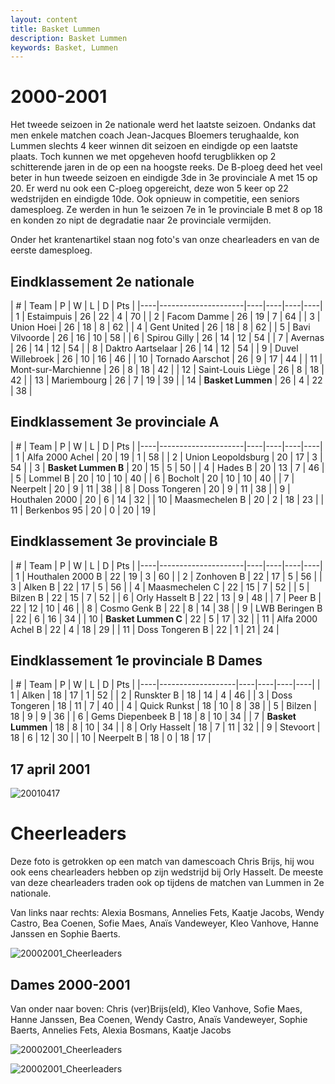 ```yaml
---
layout: content
title: Basket Lummen
description: Basket Lummen
keywords: Basket, Lummen
---
```


# 2000-2001

Het tweede seizoen in 2e nationale werd het laatste seizoen. Ondanks dat men enkele matchen coach Jean-Jacques Bloemers terughaalde, kon Lummen slechts 4 keer winnen dit seizoen en eindigde op een laatste plaats. Toch kunnen we met opgeheven hoofd terugblikken op 2 schitterende jaren in de op een na hoogste reeks.
De B-ploeg deed het veel beter in hun tweede seizoen en eindigde 3de in 3e provinciale A met 15 op 20. Er werd nu ook een C-ploeg opgereicht, deze won 5 keer op 22 wedstrijden en eindigde 10de.
Ook opnieuw in competitie, een seniors damesploeg. Ze werden in hun 1e seizoen 7e in 1e provinciale B met 8 op 18 en konden zo nipt de degradatie naar 2e provinciale vermijden.

Onder het krantenartikel staan nog foto's van onze chearleaders en van de eerste damesploeg.

## Eindklassement 2e nationale

| #  | Team               | P  | W  | L  | D | Pts |
|----|---------------------|----|----|----|----|
| 1  | Estaimpuis          | 26 | 22 | 4  | 70 |
| 2  | Facom Damme         | 26 | 19 | 7  | 64 |
| 3  | Union Hoei          | 26 | 18 | 8  | 62 |
| 4  | Gent United         | 26 | 18 | 8  | 62 |
| 5  | Bavi Vilvoorde      | 26 | 16 | 10 | 58 |
| 6  | Spirou Gilly        | 26 | 14 | 12 | 54 |
| 7  | Avernas             | 26 | 14 | 12 | 54 |
| 8  | Daktro Aartselaar   | 26 | 14 | 12 | 54 |
| 9  | Duvel Willebroek    | 26 | 10 | 16 | 46 |
| 10 | Tornado Aarschot    | 26 | 9  | 17 | 44 |
| 11 | Mont-sur-Marchienne | 26 | 8  | 18 | 42 |
| 12 | Saint-Louis Liège   | 26 | 8  | 18 | 42 |
| 13 | Mariembourg         | 26 | 7  | 19 | 39 |
| 14 | **Basket Lummen**   | 26 | 4  | 22 | 38 |

## Eindklassement 3e provinciale A

| #  | Team               | P  | W  | L  | D | Pts |
|----|---------------------|----|----|----|----|
| 1  | Alfa 2000 Achel     | 20 | 19 | 1  | 58 |
| 2  | Union Leopoldsburg  | 20 | 17 | 3  | 54 |
| 3  | **Basket Lummen B** | 20 | 15 | 5  | 50 |
| 4  | Hades B             | 20 | 13 | 7  | 46 |
| 5  | Lommel B            | 20 | 10 | 10 | 40 |
| 6  | Bocholt             | 20 | 10 | 10 | 40 |
| 7  | Neerpelt            | 20 | 9  | 11 | 38 |
| 8  | Doss Tongeren       | 20 | 9  | 11 | 38 |
| 9  | Houthalen 2000      | 20 | 6  | 14 | 32 |
| 10 | Maasmechelen B      | 20 | 2  | 18 | 23 |
| 11 | Berkenbos 95        | 20 | 0  | 20 | 19 |

## Eindklassement 3e provinciale B

| #  | Team               | P  | W  | L  | D | Pts |
|----|---------------------|----|----|----|----|
| 1  | Houthalen 2000 B    | 22 | 19 | 3  | 60 |
| 2  | Zonhoven B          | 22 | 17 | 5  | 56 |
| 3  | Alken B             | 22 | 17 | 5  | 56 |
| 4  | Maasmechelen C      | 22 | 15 | 7  | 52 |
| 5  | Bilzen B            | 22 | 15 | 7  | 52 |
| 6  | Orly Hasselt B      | 22 | 13 | 9  | 48 |
| 7  | Peer B              | 22 | 12 | 10 | 46 |
| 8  | Cosmo Genk B        | 22 | 8  | 14 | 38 |
| 9  | LWB Beringen B      | 22 | 6  | 16 | 34 |
| 10 | **Basket Lummen C** | 22 | 5  | 17 | 32 |
| 11 | Alfa 2000 Achel B   | 22 | 4  | 18 | 29 |
| 11 | Doss Tongeren B     | 22 | 1  | 21 | 24 |

## Eindklassement 1e provinciale B Dames

| #  | Team               | P  | W  | L  | D | Pts |
|----|-------------------|----|----|----|----|
| 1  | Alken             | 18 | 17 | 1  | 52 |
| 2  | Runskter B        | 18 | 14 | 4  | 46 |
| 3  | Doss Tongeren     | 18 | 11 | 7  | 40 |
| 4  | Quick Runkst      | 18 | 10 | 8  | 38 |
| 5  | Bilzen            | 18 | 9  | 9  | 36 |
| 6  | Gems Diepenbeek B | 18 | 8  | 10 | 34 |
| 7  | **Basket Lummen** | 18 | 8  | 10 | 34 |
| 8  | Orly Hasselt      | 18 | 7  | 11 | 32 |
| 9  | Stevoort          | 18 | 6  | 12 | 30 |
| 10 | Neerpelt B        | 18 | 0  | 18 | 17 |

## 17 april 2001

![20010417](/club/geschiedenis/2000-2001/20010417.gif)

# Cheerleaders

Deze foto is getrokken op een match van damescoach Chris Brijs, hij wou ook eens chearleaders hebben op zijn wedstrijd bij Orly Hasselt. De meeste van deze chearleaders traden ook op tijdens de matchen van Lummen in 2e nationale.
 
Van links naar rechts: Alexia Bosmans, Annelies Fets, Kaatje Jacobs, Wendy Castro, Bea Coenen, Sofie Maes, Anaïs Vandeweyer, Kleo Vanhove, Hanne Janssen en Sophie Baerts.

![20002001_Cheerleaders](/club/geschiedenis/2000-2001/20002001_Cheerleaders.jpg)

## Dames 2000-2001

Van onder naar boven: Chris (ver)Brijs(eld), Kleo Vanhove, Sofie Maes, Hanne Janssen, Bea Coenen, Wendy Castro, Anaïs Vandeweyer, Sophie Baerts, Annelies Fets, Alexia Bosmans, Kaatje Jacobs

![20002001_Cheerleaders](/club/geschiedenis/2000-2001/20002001dames1.jpg)

![20002001_Cheerleaders](/club/geschiedenis/2000-2001/20002001dames2.jpg)
